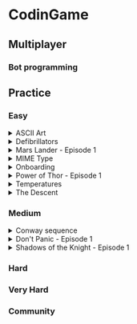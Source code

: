 # CodinGame

## Multiplayer

### Bot programming

## Practice

### Easy

<details><summary>ASCII Art</summary>

- [ ] Bash
- [ ] C
- [ ] C#
- [ ] C++
- [ ] Clojure
- [ ] Dart
- [ ] F#
- [ ] Go
- [ ] Groovy
- [ ] Haskell
- [x] Java
- [ ] JavaScript
- [ ] Lua
- [ ] OCaml
- [ ] ObjectiveC
- [ ] PHP
- [ ] Pascal
- [ ] Perl
- [ ] Python
- [ ] Python3
- [ ] Ruby
- [ ] Rust
- [ ] Scala
- [ ] Swift
- [ ] Swift3
- [ ] VB.NET
</details>

<details><summary>Defibrillators</summary>

- [ ] Bash
- [ ] C
- [ ] C#
- [ ] C++
- [ ] Clojure
- [ ] Dart
- [ ] F#
- [ ] Go
- [ ] Groovy
- [ ] Haskell
- [x] Java
- [ ] JavaScript
- [ ] Lua
- [ ] OCaml
- [ ] ObjectiveC
- [ ] PHP
- [ ] Pascal
- [ ] Perl
- [ ] Python
- [ ] Python3
- [ ] Ruby
- [ ] Rust
- [ ] Scala
- [ ] Swift
- [ ] Swift3
- [ ] VB.NET
</details>

<details><summary>Mars Lander - Episode 1</summary>

- [ ] Bash
- [ ] C
- [ ] C#
- [ ] C++
- [ ] Clojure
- [ ] Dart
- [ ] F#
- [ ] Go
- [ ] Groovy
- [ ] Haskell
- [x] Java
- [ ] JavaScript
- [ ] Lua
- [ ] OCaml
- [ ] ObjectiveC
- [ ] PHP
- [ ] Pascal
- [ ] Perl
- [ ] Python
- [x] Python3
- [ ] Ruby
- [ ] Rust
- [ ] Scala
- [ ] Swift
- [ ] Swift3
- [ ] VB.NET
</details>

<details><summary>MIME Type</summary>

- [ ] Bash
- [ ] C
- [ ] C#
- [ ] C++
- [ ] Clojure
- [ ] Dart
- [ ] F#
- [ ] Go
- [ ] Groovy
- [ ] Haskell
- [x] Java
- [ ] JavaScript
- [ ] Lua
- [ ] OCaml
- [ ] ObjectiveC
- [ ] PHP
- [ ] Pascal
- [ ] Perl
- [ ] Python
- [ ] Python3
- [ ] Ruby
- [ ] Rust
- [ ] Scala
- [ ] Swift
- [ ] Swift3
- [ ] VB.NET
</details>

<details><summary>Onboarding</summary>

- [ ] Bash
- [ ] C
- [ ] C#
- [ ] C++
- [ ] Clojure
- [ ] Dart
- [ ] F#
- [ ] Go
- [ ] Groovy
- [ ] Haskell
- [x] Java
- [ ] JavaScript
- [ ] Lua
- [ ] OCaml
- [ ] ObjectiveC
- [ ] PHP
- [ ] Pascal
- [ ] Perl
- [ ] Python
- [ ] Python3
- [ ] Ruby
- [ ] Rust
- [ ] Scala
- [ ] Swift
- [ ] Swift3
- [ ] VB.NET
</details>

<details><summary>Power of Thor - Episode 1</summary>

- [ ] Bash
- [ ] C
- [ ] C#
- [ ] C++
- [ ] Clojure
- [ ] Dart
- [ ] F#
- [ ] Go
- [ ] Groovy
- [ ] Haskell
- [x] Java
- [ ] JavaScript
- [ ] Lua
- [ ] OCaml
- [ ] ObjectiveC
- [ ] PHP
- [ ] Pascal
- [ ] Perl
- [ ] Python
- [x] Python3
- [ ] Ruby
- [ ] Rust
- [ ] Scala
- [ ] Swift
- [ ] Swift3
- [ ] VB.NET
</details>

<details><summary>Temperatures</summary>

- [ ] Bash
- [ ] C
- [ ] C#
- [ ] C++
- [ ] Clojure
- [ ] Dart
- [ ] F#
- [ ] Go
- [ ] Groovy
- [ ] Haskell
- [x] Java
- [ ] JavaScript
- [ ] Lua
- [ ] OCaml
- [ ] ObjectiveC
- [ ] PHP
- [ ] Pascal
- [ ] Perl
- [ ] Python
- [ ] Python3
- [ ] Ruby
- [ ] Rust
- [ ] Scala
- [ ] Swift
- [ ] Swift3
- [ ] VB.NET
</details>

<details><summary>The Descent</summary>

- [ ] Bash
- [ ] C
- [ ] C#
- [ ] C++
- [ ] Clojure
- [ ] Dart
- [ ] F#
- [ ] Go
- [ ] Groovy
- [ ] Haskell
- [x] Java
- [ ] JavaScript
- [ ] Lua
- [ ] OCaml
- [ ] ObjectiveC
- [ ] PHP
- [ ] Pascal
- [ ] Perl
- [ ] Python
- [ ] Python3
- [ ] Ruby
- [ ] Rust
- [ ] Scala
- [ ] Swift
- [ ] Swift3
- [ ] VB.NET
</details>


### Medium

<details><summary>Conway sequence</summary>

- [ ] Bash
- [ ] C
- [ ] C#
- [ ] C++
- [ ] Clojure
- [ ] Dart
- [ ] F#
- [ ] Go
- [ ] Groovy
- [ ] Haskell
- [x] Java
- [ ] JavaScript
- [ ] Lua
- [ ] OCaml
- [ ] ObjectiveC
- [ ] PHP
- [ ] Pascal
- [ ] Perl
- [ ] Python
- [x] Python3
- [ ] Ruby
- [ ] Rust
- [ ] Scala
- [ ] Swift
- [ ] Swift3
- [ ] VB.NET
</details>

<details><summary>Don't Panic - Episode 1</summary>

- [ ] Bash
- [ ] C
- [ ] C#
- [ ] C++
- [ ] Clojure
- [ ] Dart
- [ ] F#
- [ ] Go
- [ ] Groovy
- [ ] Haskell
- [x] Java
- [ ] JavaScript
- [ ] Lua
- [ ] OCaml
- [ ] ObjectiveC
- [ ] PHP
- [ ] Pascal
- [ ] Perl
- [ ] Python
- [x] Python3
- [ ] Ruby
- [ ] Rust
- [ ] Scala
- [ ] Swift
- [ ] Swift3
- [ ] VB.NET
</details>

<details><summary>Shadows of the Knight - Episode 1</summary>

- [ ] Bash
- [ ] C
- [ ] C#
- [ ] C++
- [ ] Clojure
- [ ] Dart
- [ ] F#
- [ ] Go
- [ ] Groovy
- [ ] Haskell
- [x] Java
- [ ] JavaScript
- [ ] Lua
- [ ] OCaml
- [ ] ObjectiveC
- [ ] PHP
- [ ] Pascal
- [ ] Perl
- [ ] Python
- [ ] Python3
- [ ] Ruby
- [ ] Rust
- [ ] Scala
- [ ] Swift
- [ ] Swift3
- [ ] VB.NET
</details>


### Hard

### Very Hard

### Community


<!--
<details><summary></summary>
  - [ ] Bash
  - [ ] C
  - [ ] C#
  - [ ] C++
  - [ ] Clojure
  - [ ] Dart
  - [ ] F#
  - [ ] Go
  - [ ] Groovy
  - [ ] Haskell
  - [ ] Java
  - [ ] JavaScript
  - [ ] Lua
  - [ ] OCaml
  - [ ] ObjectiveC
  - [ ] PHP
  - [ ] Pascal
  - [ ] Perl
  - [ ] Python
  - [ ] Python3
  - [ ] Ruby
  - [ ] Rust
  - [ ] Scala
  - [ ] Swift
  - [ ] Swift3
  - [ ] VB.NET
</details>
-->
